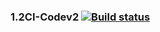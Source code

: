 ### 1.2CI-Codev2 [![Build status](https://ci.appveyor.com/api/projects/status/hkp1k8y36gyyswtb?svg=true)](https://ci.appveyor.com/project/VeraKofeinikova/1-2ci-codev2)

